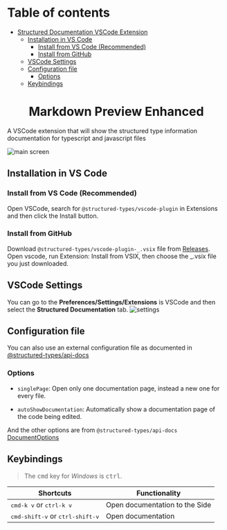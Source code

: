 # Table of contents

-   [Structured Documentation VSCode Extension](#structured-documentation-vscode-extension)
    -   [Installation in VS Code](#installation-in-vs-code)
        -   [Install from VS Code (Recommended)](#install-from-vs-code-recommended)
        -   [Install from GitHub](#install-from-github)
    -   [VSCode Settings](#vscode-settings)
    -   [Configuration file](#configuration-file)
        -   [Options](#options)
    -   [Keybindings](#keybindings)

<h1 align="center"> Markdown Preview Enhanced </h1>

A VSCode extension that will show the structured type information documentation for typescript and javascript files

![main screen](https://github.com/ccontrols/structured-types/raw/master/packages/vscode-plugin/main-screen.jpg)

## Installation in VS Code

### Install from VS Code (Recommended)

Open VSCode, search for `@structured-types/vscode-plugin` in Extensions and then click the Install button.

### Install from GitHub

Download `@structured-types/vscode-plugin-_.vsix` file from [Releases](https://github.com/ccontrols/structured-types/raw/master/packages/vscode-plugin/releases).
Open vscode, run Extension: Install from VSIX, then choose the \_.vsix file you just downloaded.

## VSCode Settings

You can go to the **Preferences/Settings/Extensions** is VSCode and then select the **Structured Documentation** tab.
![settings](https://github.com/ccontrols/structured-types/raw/master/packages/vscode-plugin/settings.jpg)

## Configuration file

You can also use an external configuration file as documented in [@structured-types/api-docs](https://github.com/ccontrols/structured-types/tree/master/packages/api-docs#configuration)

### Options

-   `singlePage`: Open only one documentation page, instead a new one for every file.

-   `autoShowDocumentation`: Automatically show a documentation page of the code being edited.

And the other options are from `@structured-types/api-docs` [DocumentOptions](https://github.com/ccontrols/structured-types/tree/master/packages/api-docs#documentationoptions)

## Keybindings

> The <kbd>cmd</kbd> key for _Windows_ is <kbd>ctrl</kbd>.

| Shortcuts                                         | Functionality                  |
| ------------------------------------------------- | ------------------------------ |
| <kbd>cmd-k v</kbd> or <kbd>ctrl-k v</kbd>         | Open documentation to the Side |
| <kbd>cmd-shift-v</kbd> or <kbd>ctrl-shift-v</kbd> | Open documentation             |
